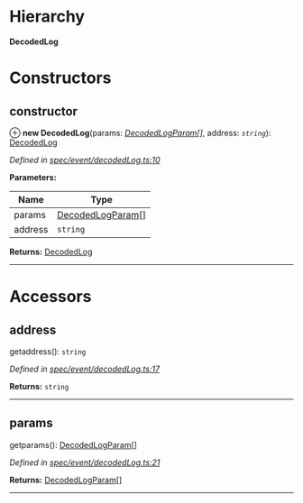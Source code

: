 

# Hierarchy

**DecodedLog**

# Constructors

<a id="constructor"></a>

##  constructor

⊕ **new DecodedLog**(params: *[DecodedLogParam](_spec_event_decodedlogparam_.decodedlogparam.md)[]*, address: *`string`*): [DecodedLog](_spec_event_decodedlog_.decodedlog.md)

*Defined in [spec/event/decodedLog.ts:10](https://github.com/paritytech/js-libs/blob/6116e90/packages/abi/src/spec/event/decodedLog.ts#L10)*

**Parameters:**

| Name | Type |
| ------ | ------ |
| params | [DecodedLogParam](_spec_event_decodedlogparam_.decodedlogparam.md)[] |
| address | `string` |

**Returns:** [DecodedLog](_spec_event_decodedlog_.decodedlog.md)

___

# Accessors

<a id="address"></a>

##  address

getaddress(): `string`

*Defined in [spec/event/decodedLog.ts:17](https://github.com/paritytech/js-libs/blob/6116e90/packages/abi/src/spec/event/decodedLog.ts#L17)*

**Returns:** `string`

___
<a id="params"></a>

##  params

getparams(): [DecodedLogParam](_spec_event_decodedlogparam_.decodedlogparam.md)[]

*Defined in [spec/event/decodedLog.ts:21](https://github.com/paritytech/js-libs/blob/6116e90/packages/abi/src/spec/event/decodedLog.ts#L21)*

**Returns:** [DecodedLogParam](_spec_event_decodedlogparam_.decodedlogparam.md)[]

___

